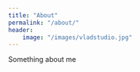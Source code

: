 ```yaml
---
title: "About"
permalink: "/about/"
header:
    image: "/images/vladstudio.jpg"
---    
```


Something about me